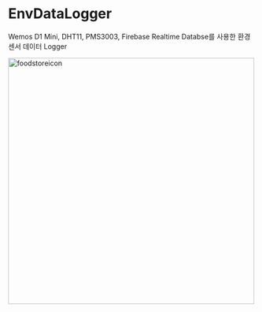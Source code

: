 # EnvDataLogger
Wemos D1 Mini, DHT11, PMS3003, Firebase Realtime Databse를 사용한 환경 센서 데이터 Logger

<img width="500" alt="foodstoreicon" src="https://user-images.githubusercontent.com/1857075/42730755-7f34d874-8837-11e8-8ee0-6cd42c3d0880.jpeg">


